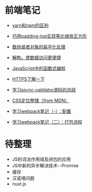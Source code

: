 
# 前端笔记


* [yarn和npm的区别](notes/YARN.md)

* [巧用padding-top实现等比缩放正方形](notes/square.md)

* [数组或者对象的扁平化处理](notes/flatten.md)

* [解构，使数据访问更便捷](notes/destruction.md)

* [JavaScript中的函数式编程](notes/FunctionalProgramming.md)

* [HTTPS了解一下](notes/https.md)

* [学习async-validator源码的总结](notes/asyncValidtor.md)

* [CSS定位整理（from MDN）](notes/position.md)

* [学习webpack笔记（-）：配置](notes/webpack.config.js)

* [学习webpack笔记（二）：打包流程](notes/webpack.flow.md)


# 待整理
* JS的词法作用域及闭包的应用
* JS中新的异步解决技术--Promise 
* 缓存
* 汉诺塔问题
* nuxt.js
